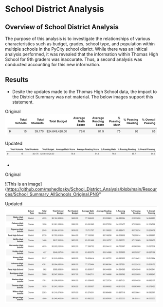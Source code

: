 # School District Analysis
## Overview of School District Analysis
The purpose of this analysis is to investigate the relationships of various characteristics such as budget, grades, school type, and population within multiple schools in the PyCity school disrict. While there was an initical analysis performed, it was revealed that the information within Thomas High School for 9th graders was inaccurate. Thus, a second analysis was conducted accounting for this new information.

## Results
- Desite the updates made to the Thomas High School data, the impact to the District Summary was not material. The below images support this statement. 

Original
![This is an image](https://github.com/mshedlosky/School_District_Analysis/blob/main/Resources/District_Summary_Original.PNG)

Updated
![This is an image](https://github.com/mshedlosky/School_District_Analysis/blob/main/Resources/District_Summary_Updated.PNG)

-

Original


![This is an image](https://github.com/mshedlosky/School_District_Analysis/blob/main/Resources/School_Summary_AllSchools_Original.PNG"








Updated
![This is an image](https://github.com/mshedlosky/School_District_Analysis/blob/main/Resources/School_Summary_AllSchools_Updated.PNG)

